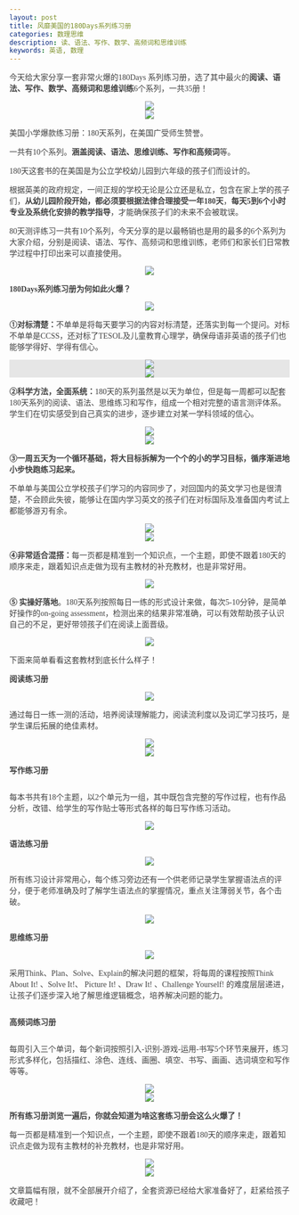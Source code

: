 ```yaml
---
layout: post
title: 风靡美国的180Days系列练习册
categories: 数理思维
description: 读、语法、写作、数学、高频词和思维训练
keywords: 英语, 数理
---
```

<p>
	<p style="color:#404040;font-family:Georgia, &quot;font-size:16px;background-color:#FFFFFF;">
		今天给大家分享一套非常火爆的180Days 系列练习册，选了其中最火的<span style="font-weight:600;">阅读、语法、写作、数学、高频词和思维训练</span>6个系列，一共35册！
</p>


<div class="image-package" style="margin:0px;text-align:center;font-size:0px;color:#404040;font-family:Georgia, &quot;background-color:#FFFFFF;">
		<div class="image-container" style="background-color:transparent;margin:0px auto;">
			<div class="image-container-fill">
			</div>
			<div class="image-view">
				<img class="" src="/public/33280-afdcce8169c081a6.jpg" style="width:auto;height:auto;" />
			</div>
		</div>
	</div>
	<div class="image-package" style="margin:0px;text-align:center;font-size:0px;color:#404040;font-family:Georgia, &quot;background-color:#FFFFFF;">
		<div class="image-container" style="background-color:transparent;margin:0px auto;">
			<div class="image-container-fill">
			</div>
			<div class="image-view">
				<img class="" src="/public/33280-edf721a8ee409bf9.jpg" style="width:auto;height:auto;" />
			</div>
		</div>
	</div>
	<p style="color:#404040;font-family:Georgia, &quot;font-size:16px;background-color:#FFFFFF;">
		美国小学爆款练习册：180天系列，在美国广受师生赞誉。
	</p>
	<p style="color:#404040;font-family:Georgia, &quot;font-size:16px;background-color:#FFFFFF;">
		一共有10个系列。<span style="font-weight:600;">涵盖阅读、语法、思维训练、写作和高频词</span>等。
	</p>
<p style="color:#404040;font-family:Georgia, &quot;font-size:16px;background-color:#FFFFFF;">
		180天这套书的在美国是为公立学校幼儿园到六年级的孩子们而设计的。
	</p>         
	<p style="color:#404040;font-family:Georgia, &quot;font-size:16px;background-color:#FFFFFF;">
		根据英美的政府规定，一间正规的学校无论是公立还是私立，包含在家上学的孩子们，<span style="font-weight:600;">从幼儿园阶段开始，都必须要根据法律合理接受一年180天</span>，<span style="font-weight:600;">每天5到6个小时专业及系统化安排的教学指导</span>，才能确保孩子们的未来不会被耽误。
	</p>
	<p style="color:#404040;font-family:Georgia, &quot;font-size:16px;background-color:#FFFFFF;">
		80天测评练习一共有10个系列，今天分享的是以最畅销也是用的最多的6个系列为大家介绍，分别是阅读、语法、写作、高频词和思维训练，老师们和家长们日常教学过程中打印出来可以直接使用。
	</p>
	<div class="image-package" style="margin:0px;text-align:center;font-size:0px;color:#404040;font-family:Georgia, &quot;background-color:#FFFFFF;">
		<div class="image-container" style="background-color:transparent;margin:0px auto;">
			<div class="image-container-fill">
			</div>
			<div class="image-view">
				<img class="" src="/public/33280-18b5830de2494f92.jpg" style="width:auto;height:auto;" />
			</div>
		</div>
	</div>
	<p style="color:#404040;font-family:Georgia, &quot;font-size:16px;background-color:#FFFFFF;">
		<span style="font-weight:600;">180Days系列练习册为何如此火爆？</span>
	</p>
	<div class="image-package" style="margin:0px;text-align:center;font-size:0px;color:#404040;font-family:Georgia, &quot;background-color:#FFFFFF;">
		<div class="image-container" style="background-color:transparent;margin:0px auto;">
			<div class="image-container-fill">
			</div>
			<div class="image-view">
				<img class="" src="/public/33280-59d4342b3223643e.jpg" style="width:auto;height:auto;" />
			</div>
		</div>
	</div>
	<p style="color:#404040;font-family:Georgia, &quot;font-size:16px;background-color:#FFFFFF;">
		<span style="font-weight:600;">①对标清楚：</span>不单单是将每天要学习的内容对标清楚，还落实到每一个提问。对标不单单是CCSS，还对标了TESOL及儿童教育心理学，确保母语非英语的孩子们也能够学得好、学得有信心。
	</p>
	<div class="image-package" style="margin:0px;text-align:center;font-size:0px;color:#404040;font-family:Georgia, &quot;background-color:#FFFFFF;">
		<div class="image-container" style="background-color:#E6E6E6;margin:0px auto;">
			<div class="image-container-fill">
			</div>
			<div class="image-view">
				<img class="" src="/public/33280-0c8c780b556ed14e.jpg" style="width:auto;height:auto;" />
			</div>
		</div>
	</div>
	<div class="image-package" style="margin:0px;text-align:center;font-size:0px;color:#404040;font-family:Georgia, &quot;background-color:#FFFFFF;">
		<div class="image-container" style="background-color:#E6E6E6;margin:0px auto;">
			<div class="image-container-fill">
			</div>
			<div class="image-view">
				<img class="" src="/public/33280-6ec632ff8d1cf1df.jpg" style="width:auto;height:auto;" />
			</div>
		</div>
	</div>
	<p style="color:#404040;font-family:Georgia, &quot;font-size:16px;background-color:#FFFFFF;">
		<span style="font-weight:600;">②科学方法，全面系统：</span>180天的系列虽然是以天为单位，但是每一周都可以配套180天系列的阅读、语法、思维练习和写作，组成一个相对完整的语言测评体系。学生们在切实感受到自己真实的进步，逐步建立对某一学科领域的信心。
	</p>
	<div class="image-package" style="margin:0px;text-align:center;font-size:0px;color:#404040;font-family:Georgia, &quot;background-color:#FFFFFF;">
		<div class="image-container" style="background-color:transparent;margin:0px auto;">
			<div class="image-container-fill">
			</div>
			<div class="image-view">
				<img class="" src="/public/33280-aa5cb86670c467a2.jpg" style="width:auto;height:auto;" />
			</div>
		</div>
	</div>
	<div class="image-package" style="margin:0px;text-align:center;font-size:0px;color:#404040;font-family:Georgia, &quot;background-color:#FFFFFF;">
		<div class="image-container" style="background-color:transparent;margin:0px auto;">
			<div class="image-container-fill">
			</div>
			<div class="image-view">
				<img class="" src="/public/33280-8c101ff067784f31.jpg" style="width:auto;height:auto;" />
			</div>
		</div>
	</div>
	<p style="color:#404040;font-family:Georgia, &quot;font-size:16px;background-color:#FFFFFF;">
		<span style="font-weight:600;">③一周五天为一个循环基础，将大目标拆解为一个个的小的学习目标，循序渐进地小步快跑练习起来。</span>
	</p>
	<p style="color:#404040;font-family:Georgia, &quot;font-size:16px;background-color:#FFFFFF;">
		不单单与美国公立学校孩子们学习的内容同步了，对回国内的英文学习也是很清楚，不会顾此失彼，能够让在国内学习英文的孩子们在对标国际及准备国内考试上都能够游刃有余。
	</p>
	<div class="image-package" style="margin:0px;text-align:center;font-size:0px;color:#404040;font-family:Georgia, &quot;background-color:#FFFFFF;">
		<div class="image-container" style="background-color:transparent;margin:0px auto;">
			<div class="image-container-fill">
			</div>
			<div class="image-view">
				<img class="" src="/public/33280-e55f474a049deb89.jpg" style="width:auto;height:auto;" />
			</div>
		</div>
	</div>
	<div class="image-package" style="margin:0px;text-align:center;font-size:0px;color:#404040;font-family:Georgia, &quot;background-color:#FFFFFF;">
		<div class="image-container" style="background-color:transparent;margin:0px auto;">
			<div class="image-container-fill">
			</div>
			<div class="image-view">
				<img class="" src="/public/33280-db0c717610306684.jpg" style="width:auto;height:auto;" />
			</div>
		</div>
	</div>
	<p style="color:#404040;font-family:Georgia, &quot;font-size:16px;background-color:#FFFFFF;">
		<span style="font-weight:600;">④非常适合混搭：</span>每一页都是精准到一个知识点，一个主题，即使不跟着180天的顺序来走，跟着知识点走做为现有主教材的补充教材，也是非常好用。
	</p>
	<div class="image-package" style="margin:0px;text-align:center;font-size:0px;color:#404040;font-family:Georgia, &quot;background-color:#FFFFFF;">
		<div class="image-container" style="background-color:transparent;margin:0px auto;">
			<div class="image-container-fill">
			</div>
			<div class="image-view">
				<img class="" src="/public/33280-d50c5a701390f93d.jpg" style="width:auto;height:auto;" />
			</div>
		</div>
	</div>
	<p style="color:#404040;font-family:Georgia, &quot;font-size:16px;background-color:#FFFFFF;">
		<span style="font-weight:600;">⑤ 实操好落地</span>。180天系列按照每日一练的形式设计来做，每次5-10分钟，是简单好操作的on-going assessment，检测出来的结果非常准确，可以有效帮助孩子认识自己的不足，更好带领孩子们在阅读上面晋级。
	</p>
	<div class="image-package" style="margin:0px;text-align:center;font-size:0px;color:#404040;font-family:Georgia, &quot;background-color:#FFFFFF;">
		<div class="image-container" style="background-color:transparent;margin:0px auto;">
			<div class="image-container-fill">
			</div>
			<div class="image-view">
				<img class="" src="/public/33280-0f01af49373b542f.jpg" style="width:auto;height:auto;" />
			</div>
		</div>
	</div>
	<p style="color:#404040;font-family:Georgia, &quot;font-size:16px;background-color:#FFFFFF;">
		下面来简单看看这套教材到底长什么样子！
	</p>
	<p style="color:#404040;font-family:Georgia, &quot;font-size:16px;background-color:#FFFFFF;">
		<span style="font-weight:600;">阅读练习册</span>
	</p>
	<div class="image-package" style="margin:0px;text-align:center;font-size:0px;color:#404040;font-family:Georgia, &quot;background-color:#FFFFFF;">
		<div class="image-container" style="background-color:transparent;margin:0px auto;">
			<div class="image-container-fill">
			</div>
			<div class="image-view">
				<img class="" src="/public/33280-dd281d63597e934e.jpg" style="width:auto;height:auto;" />
			</div>
		</div>
	</div>
	<p style="color:#404040;font-family:Georgia, &quot;font-size:16px;background-color:#FFFFFF;">
		通过每日一练一测的活动，培养阅读理解能力，阅读流利度以及词汇学习技巧，是学生课后拓展的绝佳素材。
	</p>
	<div class="image-package" style="margin:0px;text-align:center;font-size:0px;color:#404040;font-family:Georgia, &quot;background-color:#FFFFFF;">
		<div class="image-container" style="background-color:transparent;margin:0px auto;">
			<div class="image-container-fill">
			</div>
			<div class="image-view">
				<img class="" src="/public/33280-5ace96869b7aedb7.jpg" style="width:auto;height:auto;" />
			</div>
		</div>
	</div>
	<div class="image-package" style="margin:0px;text-align:center;font-size:0px;color:#404040;font-family:Georgia, &quot;background-color:#FFFFFF;">
		<div class="image-container" style="background-color:transparent;margin:0px auto;">
			<div class="image-container-fill">
			</div>
			<div class="image-view">
				<img class="" src="/public/33280-7c306ac43657b9b3.jpg" style="width:auto;height:auto;" />
			</div>
		</div>
	</div>
	<p style="color:#404040;font-family:Georgia, &quot;font-size:16px;background-color:#FFFFFF;">
		<span style="font-weight:600;">写作练习册</span>
	</p>
	<div class="image-package" style="margin:0px;text-align:center;font-size:0px;color:#404040;font-family:Georgia, &quot;background-color:#FFFFFF;">
		<div class="image-container" style="background-color:#E6E6E6;margin:0px auto;">
			<div class="image-container-fill">
			</div>
			<div class="image-view">
				<img class="image-loading" style="width:auto;height:auto;" />
			</div>
		</div>
	</div>
	<p style="color:#404040;font-family:Georgia, &quot;font-size:16px;background-color:#FFFFFF;">
		每本书共有18个主题，以2个单元为一组，其中既包含完整的写作过程，也有作品分析，改错、给学生的写作贴士等形式各样的每日写作练习活动。
	</p>
	<div class="image-package" style="margin:0px;text-align:center;font-size:0px;color:#404040;font-family:Georgia, &quot;background-color:#FFFFFF;">
		<div class="image-container" style="background-color:transparent;margin:0px auto;">
			<div class="image-container-fill">
			</div>
			<div class="image-view">
				<img class="" src="/public/33280-843af0383ca2fb16.jpg" style="width:auto;height:auto;" />
			</div>
		</div>
	</div>
	<p style="color:#404040;font-family:Georgia, &quot;font-size:16px;background-color:#FFFFFF;">
		<span style="font-weight:600;">语法练习册</span>
	</p>
	<div class="image-package" style="margin:0px;text-align:center;font-size:0px;color:#404040;font-family:Georgia, &quot;background-color:#FFFFFF;">
		<div class="image-container" style="background-color:transparent;margin:0px auto;">
			<div class="image-container-fill">
			</div>
			<div class="image-view">
				<img class="" src="/public/33280-47b780650c45369d.jpg" style="width:auto;height:auto;" />
			</div>
		</div>
	</div>
	<p style="color:#404040;font-family:Georgia, &quot;font-size:16px;background-color:#FFFFFF;">
		所有练习设计非常用心，每个练习旁边还有一个供老师记录学生掌握语法点的评分，便于老师准确及时了解学生语法点的掌握情况，重点关注薄弱关节，各个击破。
	</p>
	<div class="image-package" style="margin:0px;text-align:center;font-size:0px;color:#404040;font-family:Georgia, &quot;background-color:#FFFFFF;">
		<div class="image-container" style="background-color:transparent;margin:0px auto;">
			<div class="image-container-fill">
			</div>
			<div class="image-view">
				<img class="" src="/public/33280-a5bab0ed0fb3be7d.jpg" style="width:auto;height:auto;" />
			</div>
		</div>
	</div>
	<p style="color:#404040;font-family:Georgia, &quot;font-size:16px;background-color:#FFFFFF;">
		<span style="font-weight:600;">思维练习册</span>
	</p>
	<div class="image-package" style="margin:0px;text-align:center;font-size:0px;color:#404040;font-family:Georgia, &quot;background-color:#FFFFFF;">
		<div class="image-container" style="background-color:transparent;margin:0px auto;">
			<div class="image-container-fill">
			</div>
			<div class="image-view">
				<img class="" src="/public/33280-98809e485c75dd9c.jpg" style="width:auto;height:auto;" />
			</div>
		</div>
	</div>
	<p style="color:#404040;font-family:Georgia, &quot;font-size:16px;background-color:#FFFFFF;">
		采用Think、Plan、Solve、Explain的解决问题的框架，将每周的课程按照Think About It! 、Solve It!、 Picture It! 、Draw It! 、Challenge Yourself! 的难度层层递进，让孩子们逐步深入地了解思维逻辑概念，培养解决问题的能力。
	</p>
	<div class="image-package" style="margin:0px;text-align:center;font-size:0px;color:#404040;font-family:Georgia, &quot;background-color:#FFFFFF;">
		<div class="image-container" style="background-color:#E6E6E6;margin:0px auto;">
			<div class="image-container-fill">
			</div>
			<div class="image-view">
				<img class="image-loading" style="width:auto;height:auto;" />
			</div>
		</div>
	</div>
	<p style="color:#404040;font-family:Georgia, &quot;font-size:16px;background-color:#FFFFFF;">
		<span style="font-weight:600;">高频词练习册</span>
	</p>
	<div class="image-package" style="margin:0px;text-align:center;font-size:0px;color:#404040;font-family:Georgia, &quot;background-color:#FFFFFF;">
		<div class="image-container" style="background-color:#E6E6E6;margin:0px auto;">
			<div class="image-container-fill">
			</div>
			<div class="image-view">
				<img class="image-loading" style="width:auto;height:auto;" />
			</div>
		</div>
	</div>
	<p style="color:#404040;font-family:Georgia, &quot;font-size:16px;background-color:#FFFFFF;">
		每周引入三个单词，每个新词按照引入-识别-游戏-运用-书写5个环节来展开，练习形式多样化，包括描红、涂色、连线、画圈、填空、书写、画画、选词填空和写作等等。
	</p>
	<div class="image-package" style="margin:0px;text-align:center;font-size:0px;color:#404040;font-family:Georgia, &quot;background-color:#FFFFFF;">
		<div class="image-container" style="background-color:transparent;margin:0px auto;">
			<div class="image-container-fill">
			</div>
			<div class="image-view">
				<img class="" src="/public/33280-2b64f933da9312f5.jpg" style="width:auto;height:auto;" />
			</div>
		</div>
	</div>
	<div class="image-package" style="margin:0px;text-align:center;font-size:0px;color:#404040;font-family:Georgia, &quot;background-color:#FFFFFF;">
		<div class="image-container" style="background-color:transparent;margin:0px auto;">
			<div class="image-container-fill">
			</div>
			<div class="image-view">
				<img class="" src="/public/33280-ee314c2e566994ab.jpg" style="width:auto;height:auto;" />
			</div>
		</div>
	</div>
	<p style="color:#404040;font-family:Georgia, &quot;font-size:16px;background-color:#FFFFFF;">
		<span style="font-weight:600;">所有练习册浏览一遍后，你就会知道为啥这套练习册会这么火爆了！</span>
	</p>
	<p style="color:#404040;font-family:Georgia, &quot;font-size:16px;background-color:#FFFFFF;">
		每一页都是精准到一个知识点，一个主题，即使不跟着180天的顺序来走，跟着知识点走做为现有主教材的补充教材，也是非常好用。
	</p>
	<div class="image-package" style="margin:0px;text-align:center;font-size:0px;color:#404040;font-family:Georgia, &quot;background-color:#FFFFFF;">
		<div class="image-container" style="background-color:transparent;margin:0px auto;">
			<div class="image-container-fill">
			</div>
			<div class="image-view">
				<img class="" src="/public/33280-b5cd7b07dc55f312.jpg" style="width:auto;height:auto;" />
			</div>
		</div>
	</div>
	<div class="image-package" style="margin:0px;text-align:center;font-size:0px;color:#404040;font-family:Georgia, &quot;background-color:#FFFFFF;">
		<div class="image-container" style="background-color:transparent;margin:0px auto;">
			<div class="image-container-fill">
			</div>
			<div class="image-view">
				<img class="" src="/public/33280-8022675a6a7790ea.jpg" style="width:auto;height:auto;" />
			</div>
		</div>
	</div>
	<p style="color:#404040;font-family:Georgia, &quot;font-size:16px;background-color:#FFFFFF;">
		文章篇幅有限，就不全部展开介绍了，全套资源已经给大家准备好了，赶紧给孩子收藏吧！
	</p>
</p>
